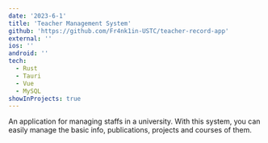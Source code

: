 ```yaml
---
date: '2023-6-1'
title: 'Teacher Management System'
github: 'https://github.com/Fr4nk1in-USTC/teacher-record-app'
external: ''
ios: ''
android: ''
tech:
  - Rust
  - Tauri
  - Vue
  - MySQL
showInProjects: true
---
```


An application for managing staffs in a university. With this system, you can
easily manage the basic info, publications, projects and courses of them.
